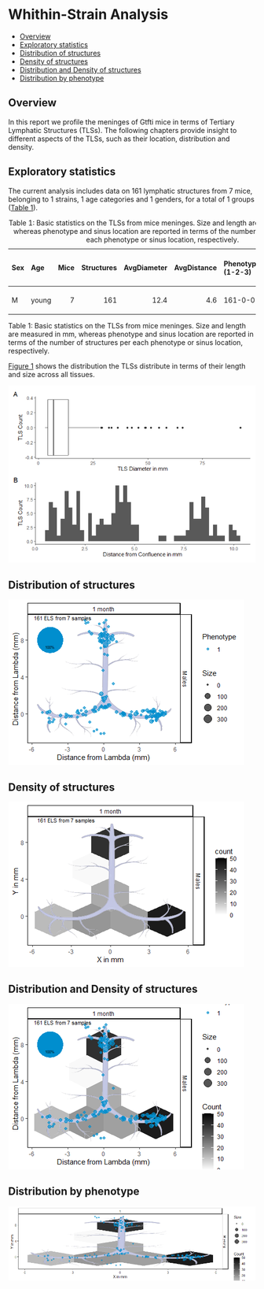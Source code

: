 # Whithin-Strain Analysis

-   [Overview](#overview)
-   [Exploratory statistics](#exploratory-statistics)
-   [Distribution of structures](#distribution-of-structures)
-   [Density of structures](#density-of-structures)
-   [Distribution and Density of
    structures](#distribution-and-density-of-structures)
-   [Distribution by phenotype](#distribution-by-phenotype)

## Overview

In this report we profile the meninges of Gtfti mice in terms of
Tertiary Lymphatic Structures (TLSs). The following chapters provide
insight to different aspects of the TLSs, such as their location,
distribution and density.

## Exploratory statistics

The current analysis includes data on 161 lymphatic structures from 7
mice, belonging to 1 strains, 1 age categories and 1 genders, for a
total of 1 groups ([Table 1](#tbl-stats)).

<table>
<caption>Table 1: Basic statistics on the TLSs from mice meninges. Size
and length are measured in mm, whereas phenotype and sinus location are
reported in terms of the number of structures per each phenotype or
sinus location, respectively.</caption>
<colgroup>
<col style="width: 4%" />
<col style="width: 6%" />
<col style="width: 5%" />
<col style="width: 11%" />
<col style="width: 12%" />
<col style="width: 12%" />
<col style="width: 19%" />
<col style="width: 18%" />
<col style="width: 8%" />
</colgroup>
<thead>
<tr class="header">
<th style="text-align: left;">Sex</th>
<th style="text-align: left;">Age</th>
<th style="text-align: right;">Mice</th>
<th style="text-align: right;">Structures</th>
<th style="text-align: right;">AvgDiameter</th>
<th style="text-align: right;">AvgDistance</th>
<th style="text-align: left;">Phenotype (1-2-3)</th>
<th style="text-align: left;">Sinus (0-90-180)</th>
<th style="text-align: left;">Desc</th>
</tr>
</thead>
<tbody>
<tr class="odd">
<td style="text-align: left;">M</td>
<td style="text-align: left;">young</td>
<td style="text-align: right;">7</td>
<td style="text-align: right;">161</td>
<td style="text-align: right;">12.4</td>
<td style="text-align: right;">4.6</td>
<td style="text-align: left;">161-0-0</td>
<td style="text-align: left;">63-62-36</td>
<td style="text-align: left;">1 month</td>
</tr>
</tbody>
</table>

Table 1: Basic statistics on the TLSs from mice meninges. Size and
length are measured in mm, whereas phenotype and sinus location are
reported in terms of the number of structures per each phenotype or
sinus location, respectively.

[Figure 1](#fig-bar) shows the distribution the TLSs distribute in terms
of their length and size across all tissues.

<img src="plots/Gtftifig-bar-1.png" id="fig-bar"
alt="Figure 1: Barplots of tertiary lyphatic structures distributed by (A) diameter and (B) distance from confluence in mm." />

## Distribution of structures

<img src="plots/Gtftifig-loc-1.png" id="fig-loc"
alt="Figure 2: Scatter plot of TLSs around meninges. Each dot represents one structure, sized by dimension, coloured by phenotype and labeled by sample. Each panel corresponds to a mice group based on sex and age category." />

## Density of structures

<img src="plots/Gtftifig-dist-1.png" id="fig-dist"
alt="Figure 3: 2d Binned plot of tertiary limphatic structures around meninges. Colour indicates number of structures found in each hexagonal cell. Each panel corresponds to a mice group based on sex and age category." />

## Distribution and Density of structures

<img src="plots/Gtftifig-loc-dens-1.png" id="fig-loc-dens"
alt="Figure 4: Density plot of TLSs around meninges. Each dot represents one structure, sized by dimension, coloured by phenotype. Colour indicates the fraction of structures found in each pixel. Each panel corresponds to a mice group based on sex and age category." />

## Distribution by phenotype

<img src="plots/Gtftifig-dist-pheno-1.png" id="fig-dist-pheno"
alt="Figure 5: 2d Binned plot of tertiary limphatic structures around meninges by phenotype (1, 2 or 3). Colour indicates number of structures found in each hexagonal cell. Rows correspond to a mice group based on sex and age category, whereas columns represent phenotypes." />
